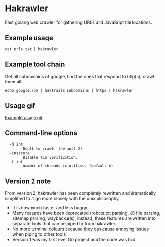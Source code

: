 # Hakrawler

Fast golang web crawler for gathering URLs and JavaSript file locations.

## Example usage

```
cat urls.txt | hakrawler
```

## Example tool chain

Get all subdomains of google, find the ones that respond to http(s), crawl them all.

```
echo google.com | haktrails subdomains | httpx | hakrawler
```

## Usage gif

[Example usage gif](hakrawler-example.gif)

## Command-line options
```
  -d int
    	Depth to crawl. (default 2)
  -insecure
    	Disable TLS verification.
  -t int
    	Number of threads to utilise. (default 8)
```

## Version 2 note

From version 2, hakrawler has been completely rewritten and dramatically simplified to align more closely with the unix philosophy.

- It is now much faster and less buggy.
- Many features have been deprecated (robots.txt parsing, JS file parsing, sitemap parsing, waybackurls), instead, these features are written into separate tools that can be piped to from hakrawler.
- No more terminal colours because they can cause annoying issues when piping to other tools.
- Version 1 was my first ever Go project and the code was bad.
